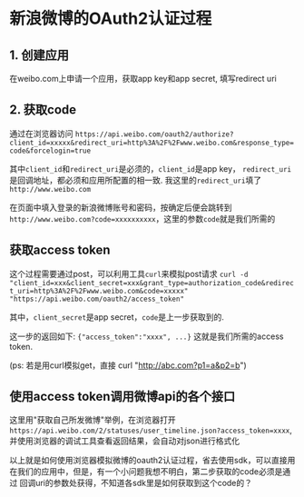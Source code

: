 # 新浪微博的OAuth2认证过程


## 1. 创建应用

在weibo.com上申请一个应用，获取app key和app secret, 填写redirect uri

## 2. 获取code

通过在浏览器访问
`https://api.weibo.com/oauth2/authorize?client_id=xxxxx&redirect_uri=http%3A%2F%2Fwww.weibo.com&response_type=code&forcelogin=true`

其中`client_id`和`redirect_uri`是必须的，`client_id`是app key，
`redirect_uri`是回调地址，都必须和应用所配置的相一致.
我这里的`redirect_uri`填了`http://www.weibo.com`

在页面中填入登录的新浪微博账号和密码，按确定后便会跳转到
`http://www.weibo.com?code=xxxxxxxxxx`，这里的参数`code`就是我们所需的

## 获取access token

这个过程需要通过post，可以利用工具`curl`来模拟post请求
`curl -d "client_id=xxx&client_secret=xxx&grant_type=authorization_code&redirect_uri=http%3A%2F%2Fwww.weibo.com&code=xxxxx" "https://api.weibo.com/oauth2/access_token"`

其中，`client_secret`是app secret，`code`是上一步获取到的.

这一步的返回如下:
`{"access_token":"xxxx", ...}`
这就是我们所需的access token.

(ps: 若是用curl模拟get，直接 curl "http://abc.com?p1=a&p2=b")

## 使用access token调用微博api的各个接口

这里用"获取自己所发微博"举例，在浏览器打开
`https://api.weibo.com/2/statuses/user_timeline.json?access_token=xxxx`,
并使用浏览器的调试工具查看返回结果，会自动对json进行格式化


以上就是如何使用浏览器模拟微博的oauth2认证过程，省去使用sdk，可以直接用
在我们的应用中，但是，有一个小问题我想不明白，第二步获取的code必须是通过
回调uri的参数处获得，不知道各sdk里是如何获取到这个code的？
